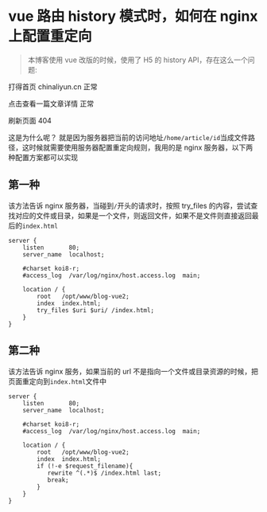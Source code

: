 <!-- Date: 2017-05-08 08:32 -->

# vue 路由 history 模式时，如何在 nginx 上配置重定向

> 本博客使用 vue 改版的时候，使用了 H5 的 history API，存在这么一个问题:

打得首页 chinaliyun.cn 正常

点击查看一篇文章详情 正常

刷新页面 404

这是为什么呢？ 就是因为服务器把当前的访问地址`/home/article/id`当成文件路径，这时候就需要使用服务器配置重定向规则，我用的是 nginx 服务器，以下两种配置方案都可以实现

## 第一种

该方法告诉 nginx 服务器，当碰到`/`开头的请求时，按照 try_files 的内容，尝试查找对应的文件或目录，如果是一个文件，则返回文件，如果不是文件则直接返回最后的`index.html`

```
server {
    listen       80;
    server_name  localhost;

    #charset koi8-r;
    #access_log  /var/log/nginx/host.access.log  main;

    location / {
        root   /opt/www/blog-vue2;
        index  index.html;
        try_files $uri $uri/ /index.html;
    }
}
```

## 第二种

该方法告诉 nginx 服务，如果当前的 url 不是指向一个文件或目录资源的时候，把页面重定向到`index.html`文件中

```
server {
    listen       80;
    server_name  localhost;

    #charset koi8-r;
    #access_log  /var/log/nginx/host.access.log  main;

    location / {
        root   /opt/www/blog-vue2;
        index  index.html;
        if (!-e $request_filename){
           rewrite ^(.*)$ /index.html last;
           break;
        }
    }
}
```
